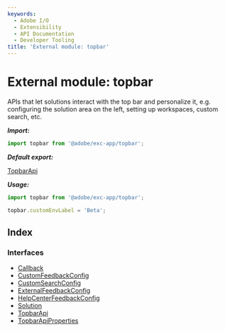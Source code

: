 ```yaml
---
keywords:
  - Adobe I/O
  - Extensibility
  - API Documentation
  - Developer Tooling
title: 'External module: topbar'
---
```


# External module: topbar

APIs that let solutions interact with the top bar and personalize it, e.g. configuring the
solution area on the left, setting up workspaces, custom search, etc.

***Import:***

```typescript
import topbar from '@adobe/exc-app/topbar';
```

***Default export:***

[TopbarApi](../interfaces/topbar.topbarapi.md#interface-topbarapi)

***Usage:***

```typescript
import topbar from '@adobe/exc-app/topbar';

topbar.customEnvLabel = 'Beta';
```

## Index

### Interfaces

* [Callback](../interfaces/topbar.callback.md)
* [CustomFeedbackConfig](../interfaces/topbar.customfeedbackconfig.md)
* [CustomSearchConfig](../interfaces/topbar.customsearchconfig.md)
* [ExternalFeedbackConfig](../interfaces/topbar.externalfeedbackconfig.md)
* [HelpCenterFeedbackConfig](../interfaces/topbar.helpcenterfeedbackconfig.md)
* [Solution](../interfaces/topbar.solution.md)
* [TopbarApi](../interfaces/topbar.topbarapi.md)
* [TopbarApiProperties](../interfaces/topbar.topbarapiproperties.md)
